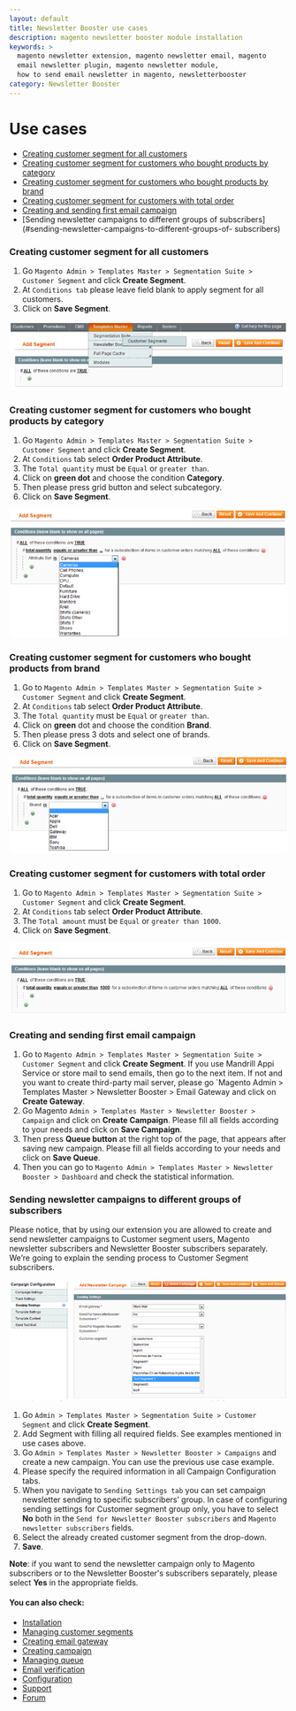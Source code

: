 ```yaml
---
layout: default
title: Newsletter Booster use cases
description: magento newsletter booster module installation
keywords: >
  magento newsletter extension, magento newsletter email, magento
  email newsletter plugin, magento newsletter module,
  how to send email newsletter in magento, newsletterbooster
category: Newsletter Booster
---
```


# Use cases

- [Creating customer segment for all customers](#creating-customer-segment-for-all-customers)
- [Creating customer segment for customers who bought products by category](#creating-customer-segment-for-customers-who-bought-products-by-category)
- [Creating customer segment for customers who bought products by brand](#creating-customer-segment-for-customers-who-bought-products-by-brand)
- [Creating customer segment for customers with total order](#creating-customer-segment-for-customers-with-total-order)
- [Creating and sending first email campaign](#creating-and-sending-first-email-campaign)
- [Sending newsletter campaigns to different groups of subscribers](#sending-newsletter-campaigns-to-different-groups-of- subscribers)

### Creating customer segment for all customers

1. Go `Magento Admin > Templates Master > Segmentation Suite > Customer Segment` and click **Create Segment**.
2. At `Conditions tab` please leave field blank to apply segment for all customers.
3. Click on **Save Segment**.

![Newsletterbooster](/images/m1/extensions/newsletter-booster/creating-segment-usecase2.png)

### Creating customer segment for customers who bought products by category

1. Go `Magento Admin > Templates Master > Segmentation Suite > Customer Segment` and click **Create Segment**.
2. At `Conditions` tab select **Order Product Attribute**.
3. The `Total quantity` must be `Equal` or `greater than`.
4. Click on **green dot** and choose the condition **Category**.
5. Then please press grid button and select subcategory.
6. Click on **Save Segment**.

![Newsletterbooster](/images/m1/extensions/newsletter-booster/creating-segment-usecase3.png)

### Creating customer segment for customers who bought products from brand

1. Go to `Magento Admin > Templates Master > Segmentation Suite > Customer Segment` and click **Create Segment**.
2. At `Conditions` tab select **Order Product Attribute**.
3. The `Total quantity` must be `Equal` or `greater than`.
4. Click on **green** dot and choose the condition **Brand**.
5. Then please press 3 dots and select one of brands.
6. Click on **Save Segment**.

![Newsletterbooster](/images/m1/extensions/newsletter-booster/creating-segment-usecase1.png)

### Creating customer segment for customers with total order

1. Go to `Magento Admin > Templates Master > Segmentation Suite > Customer Segment` and click **Create Segment**.
2. At `Conditions` tab select **Order Product Attribute**.
3. The `Total amount` must be `Equal` or `greater than 1000`.
4. Click on **Save Segment**.

![Newsletterbooster](/images/m1/extensions/newsletter-booster/creating-segment-usecase.png)

### Creating and sending first email campaign

1. Go to `Magento Admin > Templates Master > Segmentation Suite > Customer Segment` and click **Create Segment**.
If you use Mandrill Appi Service or store mail to send emails, then go to the next item. If not and you want to create third-party mail server, please go `Magento Admin > Templates Master > Newsletter Booster > Email Gateway and click on **Create Gateway**.
2. Go Magento `Admin > Templates Master > Newsletter Booster > Campaign` and click on **Create Campaign**.
Please fill all fields according to your needs and click on **Save Campaign**.
3. Then press **Queue button** at the right top of the page, that appears after saving new campaign.
Please fill all fields according to your needs and click on **Save Queue**.
4. Then you can go to `Magento Admin > Templates Master > Newsletter Booster > Dashboard` and check the statistical information.

### Sending newsletter campaigns to different groups of subscribers

Please notice, that by using our extension you are allowed to create and send newsletter campaigns to Customer segment users, Magento newsletter subscribers and Newsletter Booster subscribers separately. We’re going to explain the sending process to Customer Segment subscribers.

![Newsletterbooster](/images/m1/extensions/newsletter-booster/sending-campaign-usecase.png)

1. Go `Admin > Templates Master > Segmentation Suite > Customer Segment` and click **Create Segment**.
2. Add Segment with filling all required fields. See examples mentioned in use cases above.
3. Go `Admin > Templates Master > Newsletter Booster > Campaigns` and create a new campaign. You can use the previous use case example.
4. Please specify the required information in all Campaign Configuration tabs.
5. When you navigate to `Sending Settings tab` you can set campaign newsletter sending to specific subscribers’ group. In case of configuring sending settings for Customer segment group only, you have to select **No** both in the `Send for Newsletter Booster subscribers` and `Magento newsletter subscribers` fields.
6. Select the already created customer segment from the drop-down.
7. **Save**.

**Note**: if you want to send the newsletter campaign only to Magento subscribers or to the Newsletter Booster's subscribers separately, please select **Yes** in the appropriate fields.

#### You can also check:

*   [Installation](../installation/)
*   [Managing customer segments](../managing-customer-segments/)
*   [Creating email gateway](../creating-email-gateway/)
*   [Creating campaign](../creating-campaign/)
*   [Managing queue](../managing-queue/)
*   [Email verification](../email-verification/)
*   [Configuration](../configuration/)
*   [Support](https://swissuplabs.com/contacts/)
*   [Forum](https://swissuplabs.com/magento-forum/)